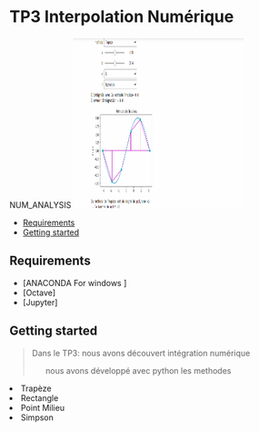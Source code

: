 
# TP3 Interpolation Numérique 
 NUM_ANALYSIS
<img src="anim.gif" alt="HTML tutorial" style="width:300px;height:300px;">
<!-- START doctoc generated TOC please keep comment here to allow auto update -->
<!-- DON'T EDIT THIS SECTION, INSTEAD RE-RUN doctoc TO UPDATE -->


- [Requirements](#requirements)
- [Getting started](#getting-started)




<!-- END doctoc generated TOC please keep comment here to allow auto update -->

## Requirements

* [ANACONDA For windows ]
* [Octave]
* [Jupyter]

## Getting started 
>Dans le TP3: nous avons découvert intégration numérique
><ul>nous avons développé avec python les methodes
  <li>Trapèze
    <li>Rectangle
      <li>Point Milieu
        <li>Simpson
  </ul>





